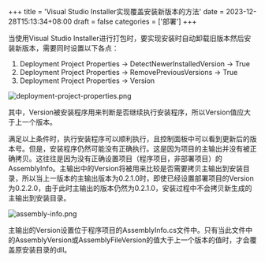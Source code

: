 +++
title = 'Visual Studio Installer实现覆盖安装新版本的方法'
date = 2023-12-28T15:13:34+08:00
draft = false
categories = ['部署']
+++

当使用Visual Studio Installer进行打包时，要实现安装时自动卸载旧版本然后安装新版本，需要同时设置以下各点：

1. Deployment Project Properties -> DetectNewerInstalledVersion -> True
2. Deployment Project Properties -> RemovePreviousVersions -> True
3. Deployment Project Properties -> Version

![deployment-project-properties.png](https://s2.loli.net/2023/12/28/5ToctnJNzqDbaks.png)

其中，Version被安装程序用来判断是否继续执行安装程序，所以Version值应大于上一个版本。

满足以上条件时，执行安装程序可以顺利执行，且控制面板中可以看到更新后的版本号。但是，安装程序仍然可能没有正确执行。这是因为项目的主输出并没有被正确拷贝。这往往是因为没有正确设置项目（程序项目，非部署项目）的AssemblyInfo。主输出中的Version将被用来比较是否需要拷贝主输出到安装目录，所以当上一版本的主输出版本为0.2.1.0时，即使已经设置部署项目的Version为0.2.2.0，由于此时主输出的版本仍然为0.2.1.0，安装过程中不会拷贝新生成的主输出到安装目录。

![assembly-info.png](https://s2.loli.net/2023/12/28/BipWZAytP5qGQrl.png)

主输出的Version设置位于程序项目的AssemblyInfo.cs文件中。只有当此文件中的AssemblyVersion或AssemblyFileVersion的值大于上一个版本的值时，才会覆盖原安装目录的dll。
